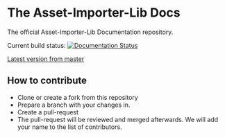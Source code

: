 # The Asset-Importer-Lib Docs
The official Asset-Importer-Lib Documentation repository. 

Current build status: [![Documentation Status](https://the-asset-importer-lib-documentation.readthedocs.io/en/latest/)](https://assimp-docs.readthedocs.io/en/latest/?badge=latest)

[Latest version from master](https://assimp-docs.readthedocs.io/en/latest/)

## How to contribute
- Clone or create a fork from this repository 
- Prepare a branch with your changes in.
- Create a pull-request
- The pull-request will be reviewed and merged afterwards. We will add your name to the list of contributors.

